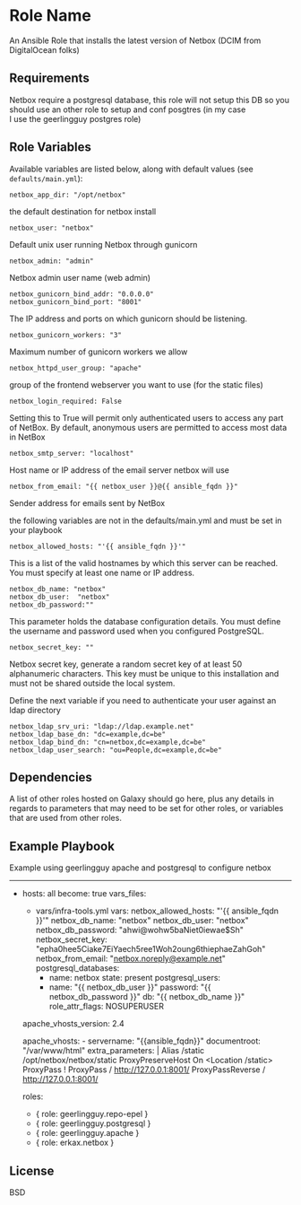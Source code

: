 Role Name
=========

An Ansible Role that installs the latest version of Netbox 
(DCIM from DigitalOcean folks)

Requirements
------------

Netbox require a postgresql database, this role will not setup this DB
so you should use an other role to setup and conf posgtres (in my case  
I use the geerlingguy postgres role)

Role Variables
--------------


Available variables are listed below, along with default values (see `defaults/main.yml`):

	netbox_app_dir: "/opt/netbox"
	
the default destination for netbox install


	netbox_user: "netbox"
	
Default unix user running Netbox through gunicorn


	netbox_admin: "admin"

Netbox admin user name (web admin)


	netbox_gunicorn_bind_addr: "0.0.0.0"
	netbox_gunicorn_bind_port: "8001"
	
The IP address and ports on which gunicorn should be listening.

	netbox_gunicorn_workers: "3"
	
Maximum number of gunicorn workers we allow

	netbox_httpd_user_group: "apache"
	
group of the frontend webserver you want to use (for the static files)


	netbox_login_required: False

Setting this to True will permit only authenticated users to access any 
part of NetBox. By default, anonymous users are permitted to access most 
data in NetBox

	netbox_smtp_server: "localhost"
	
Host name or IP address of the email server netbox will use


	netbox_from_email: "{{ netbox_user }}@{{ ansible_fqdn }}"
	
Sender address for emails sent by NetBox



the following variables are not in the defaults/main.yml and must be 
set in your playbook

	netbox_allowed_hosts: "'{{ ansible_fqdn }}'"
	
This is a list of the valid hostnames by which this server can be reached.
You must specify at least one name or IP address.


    netbox_db_name: "netbox"
    netbox_db_user:  "netbox"
    netbox_db_password:""
    
This parameter holds the database configuration details. You must define 
the username and password used when you configured PostgreSQL.

    netbox_secret_key: ""

Netbox secret key, generate a random secret key of at least 50 
alphanumeric characters. This key must be unique to this installation 
and must not be shared outside the local system.
  
  
Define the next variable if you need to authenticate your user against 
an ldap directory

    netbox_ldap_srv_uri: "ldap://ldap.example.net"
    netbox_ldap_base_dn: "dc=example,dc=be"
    netbox_ldap_bind_dn: "cn=netbox,dc=example,dc=be"
    netbox_ldap_user_search: "ou=People,dc=example,dc=be"

Dependencies
------------

A list of other roles hosted on Galaxy should go here, plus any details 
in regards to parameters that may need to be set for other roles, or 
variables that are used from other roles.

Example Playbook
----------------

Example using geerlingguy apache and postgresql to configure netbox

---
- hosts: all
  become: true
  vars_files:
    - vars/infra-tools.yml
  vars:
    netbox_allowed_hosts: "'{{ ansible_fqdn }}'"
    netbox_db_name: "netbox"
    netbox_db_user: "netbox"
    netbox_db_password: "ahwi@wohw5baNiet0iewae$Sh"
    netbox_secret_key: "epha0hee5Ciake7EiYaech5ree1Woh2oung6thiephaeZahGoh"
    netbox_from_email: "netbox.noreply@example.net"
    postgresql_databases:
      - name: netbox
        state: present
    postgresql_users:
      - name: "{{ netbox_db_user }}"
        password: "{{ netbox_db_password }}"
        db: "{{ netbox_db_name }}"
        role_attr_flags: NOSUPERUSER

    apache_vhosts_version: 2.4
         

    apache_vhosts:
      - servername: "{{ansible_fqdn}}"
        documentroot: "/var/www/html"
        extra_parameters: |
          Alias /static /opt/netbox/netbox/static
          ProxyPreserveHost On
          <Location /static>
            ProxyPass !
          </Location>
          ProxyPass / http://127.0.0.1:8001/
          ProxyPassReverse / http://127.0.0.1:8001/

  roles:
    - { role: geerlingguy.repo-epel }
    - { role: geerlingguy.postgresql }
    - { role: geerlingguy.apache }
    - { role: erkax.netbox }


License
-------

BSD


